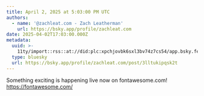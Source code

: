 ```yaml
---
title: April 2, 2025 at 5:03:00 PM UTC
authors:
  - name: '@zachleat.com - Zach Leatherman'
    url: https://bsky.app/profile/zachleat.com
date: 2025-04-02T17:03:00.000Z
metadata:
  uuid: >-
    11ty/import::rss::at://did:plc:xpchjovbk6sxl3bv74z7cs54/app.bsky.feed.post/3lltukipqsk2t
  type: bluesky
  url: https://bsky.app/profile/zachleat.com/post/3lltukipqsk2t
---
```

Something exciting is happening live now on fontawesome.com!
https://fontawesome.com/